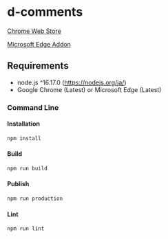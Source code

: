 # d-comments

[Chrome Web Store](https://chrome.google.com/webstore/detail/d-comments/jocjhkklfiaojhhnjiejmimlohaemiep)

[Microsoft Edge Addon](https://microsoftedge.microsoft.com/addons/detail/dcomments/megnnllcbcmllggmljcgbadfblpodanp)

## Requirements

- node.js ^16.17.0 (<https://nodejs.org/ja/>)
- Google Chrome (Latest) or Microsoft Edge (Latest)

### Command Line

#### Installation

```bash
npm install
```

#### Build

```bash
npm run build
```

#### Publish

```bash
npm run production
```

#### Lint

```bash
npm run lint
```
